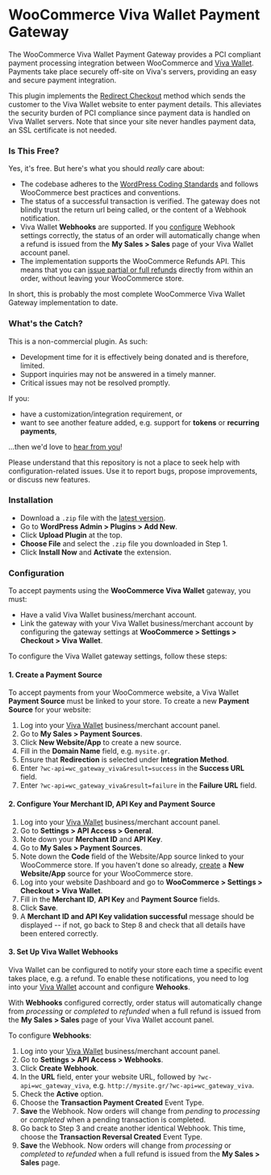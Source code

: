 # WooCommerce Viva Wallet Payment Gateway

The WooCommerce Viva Wallet Payment Gateway provides a PCI compliant payment processing integration between WooCommerce and [Viva Wallet](https://www.vivawallet.com). Payments take place securely off-site on Viva's servers, providing an easy and secure payment integration.

This plugin implements the [Redirect Checkout](https://github.com/VivaPayments/API/wiki/Redirect-Checkout) method which sends the customer to the Viva Wallet website to enter payment details. This alleviates the security burden of PCI compliance since payment data is handled on Viva Wallet servers. Note that since your site never handles payment data, an SSL certificate is not needed.


### Is This Free?

Yes, it's free. But here's what you should _really_ care about:

* The codebase adheres to the [WordPress Coding Standards](https://codex.wordpress.org/WordPress_Coding_Standards) and follows WooCommerce best practices and conventions.
* The status of a successful transaction is verified. The gateway does not blindly trust the return url being called, or the content of a Webhook notification.
* Viva Wallet **Webhooks** are supported. If you [configure](#3-set-up-viva-wallet-webhooks) Webhook settings correctly, the status of an order will automatically change when a refund is issued from the **My Sales > Sales** page of your Viva Wallet account panel.
* The implementation supports the WooCommerce Refunds API. This means that you can [issue partial or full refunds](https://docs.woocommerce.com/document/woocommerce-refunds/) directly from within an order, without leaving your WooCommerce store.

In short, this is probably the most complete WooCommerce Viva Wallet Gateway implementation to date.


### What's the Catch?

This is a non-commercial plugin. As such:

* Development time for it is effectively being donated and is therefore, limited.
* Support inquiries may not be answered in a timely manner.
* Critical issues may not be resolved promptly.

If you:

* have a customization/integration requirement, or
* want to see another feature added, e.g. support for **tokens** or **recurring payments**,

...then we'd love to [hear from you](http://somewherewarm.gr/about/)!

Please understand that this repository is not a place to seek help with configuration-related issues. Use it to report bugs, propose improvements, or discuss new features.


### Installation

* Download a `.zip` file with the [latest version](https://github.com/somewherewarm/woocommerce-gateway-viva/releases).
* Go to **WordPress Admin > Plugins > Add New**.
* Click **Upload Plugin** at the top.
* **Choose File** and select the `.zip` file you downloaded in Step 1.
* Click **Install Now** and **Activate** the extension.


### Configuration

To accept payments using the **WooCommerce Viva Wallet** gateway, you must:

* Have a valid Viva Wallet business/merchant account.
* Link the gateway with your Viva Wallet business/merchant account by configuring the gateway settings at **WooCommerce > Settings > Checkout > Viva Wallet**.

To configure the Viva Wallet gateway settings, follow these steps:

#### 1. Create a Payment Source

To accept payments from your WooCommerce website, a Viva Wallet **Payment Source** must be linked to your store. To create a new **Payment Source** for your website:

1. Log into your [Viva Wallet](https://www.vivawallet.com) business/merchant account panel.
2. Go to **My Sales > Payment Sources**.
3. Click **New Website/App** to create a new source.
4. Fill in the **Domain Name** field, e.g. `mysite.gr`.
5. Ensure that **Redirection** is selected under **Integration Method**.
6. Enter `?wc-api=wc_gateway_viva&result=success` in the **Success URL** field.
7. Enter `?wc-api=wc_gateway_viva&result=failure` in the **Failure URL** field.

#### 2. Configure Your Merchant ID, API Key and Payment Source

1. Log into your [Viva Wallet](https://www.vivawallet.com) business/merchant account panel.
2. Go to **Settings > API Access > General**.
3. Note down your **Merchant ID** and **API Key**.
4. Go to **My Sales > Payment Sources**.
6. Note down the **Code** field of the Website/App source linked to your WooCommerce store. If you haven't done so already, [create](#1-create-a-payment-source) a **New Website/App** source for your WooCommerce store.
7. Log into your website Dashboard and go to **WooCommerce > Settings > Checkout > Viva Wallet**.
8. Fill in the **Merchant ID**, **API Key** and **Payment Source** fields.
9. Click **Save**.
10. A **Merchant ID and API Key validation successful** message should be displayed -- if not, go back to Step 8 and check that all details have been entered correctly.

#### 3. Set Up Viva Wallet Webhooks

Viva Wallet can be configured to notify your store each time a specific event takes place, e.g. a refund. To enable these notifications, you need to log into your [Viva Wallet](https://www.vivawallet.com) account and configure **Wehooks**.

With **Webhooks** configured correctly, order status will automatically change from _processing_ or _completed_ to _refunded_ when a full refund is issued from the **My Sales > Sales** page of your Viva Wallet account panel.

To configure **Webhooks**:

1. Log into your [Viva Wallet](https://www.vivawallet.com) business/merchant account panel.
2. Go to **Settings > API Access > Webhooks**.
3. Click **Create Webhook**.
4. In the **URL** field, enter your website URL, followed by `?wc-api=wc_gateway_viva`, e.g. `http://mysite.gr/?wc-api=wc_gateway_viva`.
5. Check the **Active** option.
6. Choose the **Transaction Payment Created** Event Type.
7. **Save** the Webhook. Now orders will change from _pending_ to _processing_ or _completed_ when a pending transaction is completed.
8. Go back to Step 3 and create another identical Webhook. This time, choose the **Transaction Reversal Created** Event Type.
9. **Save** the Webhook. Now orders will change from _processing_ or _completed_ to _refunded_ when a full refund is issued from the **My Sales > Sales** page.

